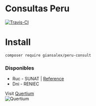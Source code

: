 # Consultas Peru
[![Travis-CI](https://img.shields.io/travis/giansalex/peru-consult.svg?label=build&branch=master&style=flat-square)](https://travis-ci.org/giansalex/peru-consult)  

# Install
```bash
composer require giansalex/peru-consult
```

### Disponibles
- Ruc - SUNAT | [Reference](http://www.sunat.gob.pe/descarga/AfiSEE/AfiSEE1.html)
- Dni - RENIEC

Visit [Quertium](http://quertium.ga/)  
![Quertium](http://quertium.ga/images/quertium.png)
